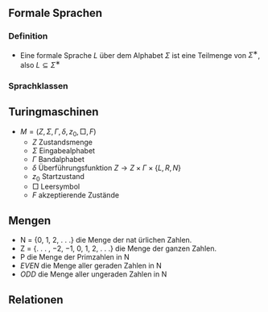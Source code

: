 ## Formale Sprachen
### Definition
- Eine formale Sprache $L$ über dem Alphabet $Σ$ ist eine Teilmenge von $Σ^∗$, also $L ⊆ Σ^∗$

### Sprachklassen

## Turingmaschinen
- $M = (Z , Σ, Γ, δ, z_0, □, F )$  
	- $Z$ Zustandsmenge  
	- $Σ$ Eingabealphabet  
	- $Γ$ Bandalphabet  
	- $δ$ Überführungsfunktion  $Z → Z × Γ × \{L, R, N\}$
	- $z_0$ Startzustand  
	- $□$ Leersymbol  
	- $F$ akzeptierende Zustände

## Mengen
- N = {0, 1, 2, . . .} die Menge der nat ̈urlichen Zahlen.  
- Z = {. . . , −2, −1, 0, 1, 2, . . .} die Menge der ganzen Zahlen.  
- P die Menge der Primzahlen in N  
- $EVEN$ die Menge aller geraden Zahlen in N  
- $ODD$ die Menge aller ungeraden Zahlen in N

## Relationen
